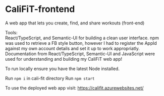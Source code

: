 # CaliFiT-frontend
A web app that lets you create, find, and share workouts (front-end)

Tools:  
React/TypeScript, and Semantic-UI for building a clean user interface.
npm was used to retrieve a FB style button, however I had to register the AppId against my own account details and set it up to work appropriatly.
Documentation from React/TypeScript, Semantic-UI and JavaScript were used for understanding and building my CaliFiT web app!

To run locally ensure you have the latest Node installed.

Run `npm i` in cali-fit directory
Run  `npm start`


To use the deployed web app visit: https://califit.azurewebsites.net/
